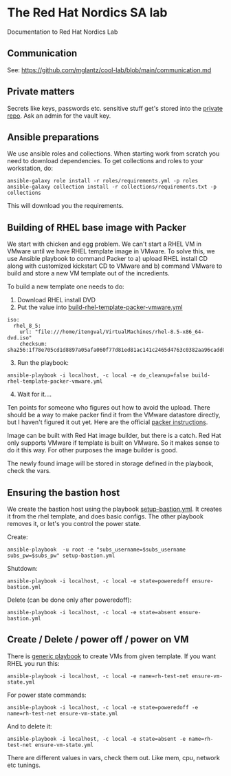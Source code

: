 # The Red Hat Nordics SA lab
Documentation to Red Hat Nordics Lab

## Communication
See: https://github.com/mglantz/cool-lab/blob/main/communication.md

## Private matters

Secrets like keys, passwords etc. sensitive stuff get's stored into the
[private repo](https://github.com/RedHatNordicsSA/private-lab/).
Ask an admin for the vault key.

## Ansible preparations

We use ansible roles and collections. When starting work from scratch you
need to download dependencies. To get collections and roles to your
workstation, do:

```
ansible-galaxy role install -r roles/requirements.yml -p roles
ansible-galaxy collection install -r collections/requirements.txt -p collections
```

This will download you the requirements.


## Building of RHEL base image with Packer

We start with chicken and egg problem. We can't start a RHEL VM in VMware
until we have RHEL template image in VMware. To solve this, we use
Ansible playbook to command Packer to a) upload RHEL install CD along
with customized kickstart CD to VMware and b) command VMware to build
and store a new VM template out of the incredients.

To build a new template one needs to do:

1. Download RHEL install DVD
2. Put the value into
   [build-rhel-template-packer-vmware.yml](build-rhel-template-packer-vmware.yml)
  ```
  iso:
    rhel_8_5:
      url: "file:///home/itengval/VirtualMachines/rhel-8.5-x86_64-dvd.iso"
      checksum: sha256:1f78e705cd1d8897a05afa060f77d81ed81ac141c2465d4763c0382aa96cadd0
  ```
3. Run the playbook:
  ```
  ansible-playbook -i localhost, -c local -e do_cleanup=false build-rhel-template-packer-vmware.yml
  ```
4. Wait for it....

Ten points for someone who figures out how to avoid the upload. There should
be a way to make packer find it from the VMware datastore directly, but I
haven't figured it out yet. Here are the official
[packer instructions](https://www.packer.io/docs/builders/vsphere/vsphere-iso).

Image can be built with Red Hat image builder, but there is a catch. Red Hat
only supports VMware if template is built on VMware. So it makes sense to do
it this way. For other purposes the image builder is good.

The newly found image will be stored in storage defined in the playbook,
check the vars.

## Ensuring the bastion host

We create the bastion host using the playbook
[setup-bastion.yml](setup-bastion.yml). It creates it from the rhel template,
and does basic configs. The other playbook removes it, or let's you control the
power state.

Create:

```
ansible-playbook  -u root -e "subs_username=$subs_username subs_pw=$subs_pw" setup-bastion.yml
```

Shutdown:

```
ansible-playbook -i localhost, -c local -e state=poweredoff ensure-bastion.yml
```

Delete (can be done only after poweredoff):

```
ansible-playbook -i localhost, -c local -e state=absent ensure-bastion.yml
```

## Create / Delete / power off / power on VM

There is [generic playbook](ensure-vm-state.yml) to create VMs from given
template. If you want RHEL you run this:

```
ansible-playbook -i localhost, -c local -e name=rh-test-net ensure-vm-state.yml
```

For power state commands:

```
ansible-playbook -i localhost, -c local -e state=poweredoff -e name=rh-test-net ensure-vm-state.yml
```

And to delete it:

```
ansible-playbook -i localhost, -c local -e state=absent -e name=rh-test-net ensure-vm-state.yml
```

There are different values in vars, check them out. Like mem, cpu, network etc tunings.
